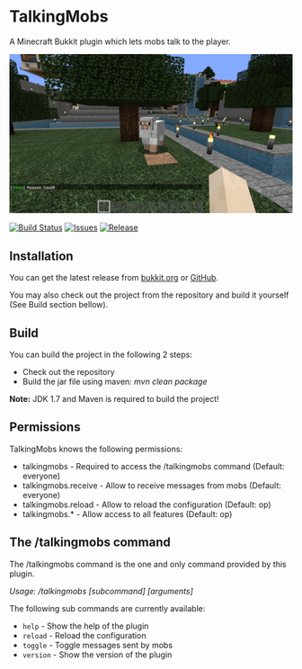 # TalkingMobs

A Minecraft Bukkit plugin which lets mobs talk to the player.

![](screenshot.png)

[![Build Status](https://travis-ci.org/Programie/TalkingMobs.svg?branch=master)](https://travis-ci.org/Programie/TalkingMobs)
[![Issues](https://img.shields.io/github/issues/Programie/TalkingMobs.svg)](https://github.com/Programie/TalkingMobs/issues)
[![Release](https://img.shields.io/github/release/Programie/TalkingMobs.svg)](https://github.com/Programie/TalkingMobs/releases/latest)


## Installation

You can get the latest release from [bukkit.org](https://dev.bukkit.org/projects/talkingmobs) or [GitHub](https://github.com/Programie/TalkingMobs/releases/latest).

You may also check out the project from the repository and build it yourself (See Build section bellow).


## Build

You can build the project in the following 2 steps:

 * Check out the repository
 * Build the jar file using maven: *mvn clean package*

**Note:** JDK 1.7 and Maven is required to build the project!


## Permissions

TalkingMobs knows the following permissions:

 * talkingmobs - Required to access the /talkingmobs command (Default: everyone)
 * talkingmobs.receive - Allow to receive messages from mobs (Default: everyone)
 * talkingmobs.reload - Allow to reload the configuration (Default: op)
 * talkingmobs.* - Allow access to all features (Default: op)


## The /talkingmobs command

The /talkingmobs command is the one and only command provided by this plugin.

*Usage: /talkingmobs [subcommand] [arguments]*

The following sub commands are currently available:

 * `help` - Show the help of the plugin
 * `reload` - Reload the configuration
 * `toggle` - Toggle messages sent by mobs
 * `version` - Show the version of the plugin